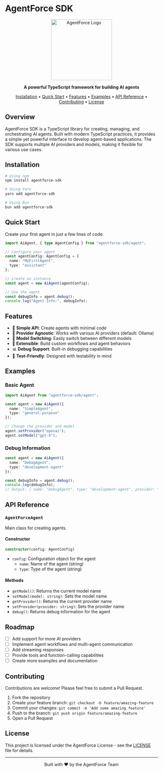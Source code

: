 # AgentForce SDK

<div align="center">
  <img src="https://via.placeholder.com/200x200?text=AgentForce" alt="AgentForce Logo" width="200" height="200">
  
  <p><strong>A powerful TypeScript framework for building AI agents</strong></p>

  <p>
    <a href="#installation">Installation</a> •
    <a href="#quick-start">Quick Start</a> •
    <a href="#features">Features</a> •
    <a href="#examples">Examples</a> •
    <a href="#api-reference">API Reference</a> •
    <a href="#contributing">Contributing</a> •
    <a href="#license">License</a>
  </p>
</div>

## Overview

AgentForce SDK is a TypeScript library for creating, managing, and orchestrating AI agents. Built with modern TypeScript practices, it provides a simple yet powerful interface to develop agent-based applications. The SDK supports multiple AI providers and models, making it flexible for various use cases.

## Installation

```bash
# Using npm
npm install agentforce-sdk

# Using Yarn
yarn add agentforce-sdk

# Using Bun
bun add agentforce-sdk
```

## Quick Start

Create your first agent in just a few lines of code:

```typescript
import AiAgent, { type AgentConfig } from "agentforce-sdk/agent";

// Configure your agent
const agentConfig: AgentConfig = {
  name: "MyFirstAgent",
  type: "assistant"
};

// Create an instance
const agent = new AiAgent(agentConfig);

// Use the agent
const debugInfo = agent.debug();
console.log("Agent Info:", debugInfo);
```

## Features

- 🚀 **Simple API**: Create agents with minimal code
- 🔌 **Provider Agnostic**: Works with various AI providers (default: Ollama)
- 🔄 **Model Switching**: Easily switch between different models
- 🧩 **Extensible**: Build custom workflows and agent behaviors
- 📊 **Debug Support**: Built-in debugging capabilities
- 🧪 **Test-Friendly**: Designed with testability in mind

## Examples

### Basic Agent

```typescript
import AiAgent from "agentforce-sdk/agent";

const agent = new AiAgent({
  name: "SimpleAgent",
  type: "general-purpose"
});

// Change the provider and model
agent.setProvider("openai");
agent.setModel("gpt-4");
```

### Debug Information

```typescript
const agent = new AiAgent({
  name: "DebugAgent",
  type: "development-agent"
});

const debugInfo = agent.debug();
console.log(debugInfo);
// Output: { name: "DebugAgent", type: "development-agent", provider: "ollama", model: "gemma3:4b" }
```

## API Reference

### `AgentForceAgent`

Main class for creating agents.

#### Constructor

```typescript
constructor(config: AgentConfig)
```

- `config`: Configuration object for the agent
  - `name`: Name of the agent (string)
  - `type`: Type of the agent (string)

#### Methods

- `getModel()`: Returns the current model name
- `setModel(model: string)`: Sets the model name
- `getProvider()`: Returns the current provider name
- `setProvider(provider: string)`: Sets the provider name
- `debug()`: Returns debug information for the agent

## Roadmap

- [ ] Add support for more AI providers
- [ ] Implement agent workflows and multi-agent communication
- [ ] Add streaming responses
- [ ] Provide tools and function-calling capabilities
- [ ] Create more examples and documentation

## Contributing

Contributions are welcome! Please feel free to submit a Pull Request.

1. Fork the repository
2. Create your feature branch: `git checkout -b feature/amazing-feature`
3. Commit your changes: `git commit -m 'Add some amazing feature'`
4. Push to the branch: `git push origin feature/amazing-feature`
5. Open a Pull Request

## License

This project is licensed under the AgentForce License - see the [LICENSE](LICENSE) file for details.

---

<div align="center">
  <p>Built with ❤️ by the AgentForce Team</p>
</div>
